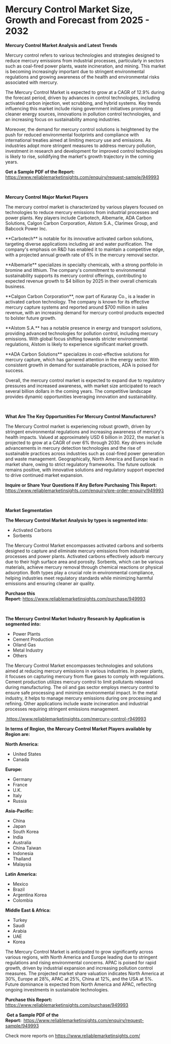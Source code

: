 <p><h1>Mercury Control Market Size, Growth and Forecast from 2025 - 2032</h1></p><p><strong>Mercury Control Market Analysis and Latest Trends</strong></p>
<p><p>Mercury control refers to various technologies and strategies designed to reduce mercury emissions from industrial processes, particularly in sectors such as coal-fired power plants, waste incineration, and mining. This market is becoming increasingly important due to stringent environmental regulations and growing awareness of the health and environmental risks associated with mercury. </p><p>The Mercury Control Market is expected to grow at a CAGR of 12.9% during the forecast period, driven by advances in control technologies, including activated carbon injection, wet scrubbing, and hybrid systems. Key trends influencing this market include rising government initiatives promoting cleaner energy sources, innovations in pollution control technologies, and an increasing focus on sustainability among industries. </p><p>Moreover, the demand for mercury control solutions is heightened by the push for reduced environmental footprints and compliance with international treaties aimed at limiting mercury use and emissions. As industries adopt more stringent measures to address mercury pollution, investment in research and development for improved control technologies is likely to rise, solidifying the market's growth trajectory in the coming years.</p></p>
<p><strong>Get a Sample PDF of the Report:&nbsp;</strong> <a href="https://www.reliablemarketinsights.com/enquiry/request-sample/949993?utm_campaign=3274&utm_medium=2&utm_source=Github&utm_content=ia&utm_term=06032025&utm_id=mercury-control">https://www.reliablemarketinsights.com/enquiry/request-sample/949993</a></p>
<p>&nbsp;</p>
<p><strong>Mercury Control Major Market Players</strong></p>
<p><p>The mercury control market is characterized by various players focused on technologies to reduce mercury emissions from industrial processes and power plants. Key players include Carbotech, Albemarle, ADA Carbon Solutions, Calgon Carbon Corporation, Alstom S.A., Clarimex Group, and Babcock Power Inc.</p><p>**Carbotech** is notable for its innovative activated carbon solutions, targeting diverse applications including air and water purification. The company's emphasis on R&D has enabled it to maintain a competitive edge, with a projected annual growth rate of 6% in the mercury removal sector.</p><p>**Albemarle** specializes in specialty chemicals, with a strong portfolio in bromine and lithium. The company's commitment to environmental sustainability supports its mercury control offerings, contributing to expected revenue growth to $4 billion by 2025 in their overall chemicals business.</p><p>**Calgon Carbon Corporation**, now part of Kuraray Co., is a leader in activated carbon technology. The company is known for its effective mercury capture systems and reported around $700 million in sales revenue, with an increasing demand for mercury control products expected to bolster future growth.</p><p>**Alstom S.A.** has a notable presence in energy and transport solutions, providing advanced technologies for pollution control, including mercury emissions. With global focus shifting towards stricter environmental regulations, Alstom is likely to experience significant market growth.</p><p>**ADA Carbon Solutions** specializes in cost-effective solutions for mercury capture, which has garnered attention in the energy sector. With consistent growth in demand for sustainable practices, ADA is poised for success.</p><p>Overall, the mercury control market is expected to expand due to regulatory pressures and increased awareness, with market size anticipated to reach several billion dollars in the coming years. The competitive landscape provides dynamic opportunities leveraging innovation and sustainability.</p></p>
<p>&nbsp;</p>
<p><strong>What Are The Key Opportunities For Mercury Control Manufacturers?</strong></p>
<p><p>The Mercury Control market is experiencing robust growth, driven by stringent environmental regulations and increasing awareness of mercury's health impacts. Valued at approximately USD 6 billion in 2022, the market is projected to grow at a CAGR of over 6% through 2030. Key drivers include advancements in mercury detection technologies and the rise of sustainable practices across industries such as coal-fired power generation and waste management. Geographically, North America and Europe lead in market share, owing to strict regulatory frameworks. The future outlook remains positive, with innovative solutions and regulatory support expected to drive continued market expansion.</p></p>
<p><strong>Inquire or Share Your Questions If Any Before Purchasing This Report:</strong> <a href="https://www.reliablemarketinsights.com/enquiry/pre-order-enquiry/949993?utm_campaign=3274&utm_medium=2&utm_source=Github&utm_content=ia&utm_term=06032025&utm_id=mercury-control">https://www.reliablemarketinsights.com/enquiry/pre-order-enquiry/949993</a></p>
<p>&nbsp;</p>
<p><strong>Market Segmentation</strong></p>
<p><strong>The Mercury Control Market Analysis by types is segmented into:</strong></p>
<p><ul><li>Activated Carbons</li><li>Sorbents</li></ul></p>
<p><p>The Mercury Control Market encompasses activated carbons and sorbents designed to capture and eliminate mercury emissions from industrial processes and power plants. Activated carbons effectively adsorb mercury due to their high surface area and porosity. Sorbents, which can be various materials, achieve mercury removal through chemical reactions or physical adsorption. Both types play a crucial role in environmental compliance, helping industries meet regulatory standards while minimizing harmful emissions and ensuring cleaner air quality.</p></p>
<p><strong>Purchase this Report:&nbsp;</strong><a href="https://www.reliablemarketinsights.com/purchase/949993?utm_campaign=3274&utm_medium=2&utm_source=Github&utm_content=ia&utm_term=06032025&utm_id=mercury-control">https://www.reliablemarketinsights.com/purchase/949993</a></p>
<p>&nbsp;</p>
<p><strong>The Mercury Control Market Industry Research by Application is segmented into:</strong></p>
<p><ul><li>Power Plants</li><li>Cement Production</li><li>Oiland Gas</li><li>Metal Industry</li><li>Others</li></ul></p>
<p><p>The Mercury Control Market encompasses technologies and solutions aimed at reducing mercury emissions in various industries. In power plants, it focuses on capturing mercury from flue gases to comply with regulations. Cement production utilizes mercury control to limit pollutants released during manufacturing. The oil and gas sector employs mercury control to ensure safe processing and minimize environmental impact. In the metal industry, it helps to manage mercury emissions during ore processing and refining. Other applications include waste incineration and industrial processes requiring stringent emissions management.</p></p>
<p><a href="https://www.reliablemarketinsights.com/mercury-control-r949993?utm_campaign=3274&utm_medium=2&utm_source=Github&utm_content=ia&utm_term=06032025&utm_id=mercury-control">&nbsp;https://www.reliablemarketinsights.com/mercury-control-r949993</a></p>
<p><strong>In terms of Region, the Mercury Control Market Players available by Region are:</strong></p>
<p>
    <p> <strong> North America: </strong>
        <ul>
            <li>United States</li>
            <li>Canada</li>
        </ul>
        </p> 
    <p> <strong> Europe: </strong>
        <ul>
            <li>Germany</li>
            <li>France</li>
            <li>U.K.</li>
            <li>Italy</li>
            <li>Russia</li>
        </ul>
        </p> 
    <p> <strong> Asia-Pacific: </strong>
        <ul>
            <li>China</li>
            <li>Japan</li>
            <li>South Korea</li>
            <li>India</li>
            <li>Australia</li>
            <li>China Taiwan</li>
            <li>Indonesia</li>
            <li>Thailand</li>
            <li>Malaysia</li>
        </ul>
        </p> 
    <p> <strong> Latin America: </strong>
        <ul>
            <li>Mexico</li>
            <li>Brazil</li>
            <li>Argentina Korea</li>
            <li>Colombia</li>
        </ul>
        </p> 
    <p> <strong> Middle East & Africa: </strong>
        <ul>
            <li>Turkey</li>
            <li>Saudi</li>
            <li>Arabia</li>
            <li>UAE</li>
            <li>Korea</li>
        </ul>
    </p>
    </p>
<p><p>The Mercury Control Market is anticipated to grow significantly across various regions, with North America and Europe leading due to stringent regulations and rising environmental concerns. APAC is poised for rapid growth, driven by industrial expansion and increasing pollution control measures. The projected market share valuation indicates North America at 30%, Europe at 28%, APAC at 25%, China at 12%, and the USA at 5%. Future dominance is expected from North America and APAC, reflecting ongoing investments in sustainable technologies.</p></p>
<p><strong>Purchase this Report: </strong><a href="https://www.reliablemarketinsights.com/purchase/949993?utm_campaign=3274&utm_medium=2&utm_source=Github&utm_content=ia&utm_term=06032025&utm_id=mercury-control">https://www.reliablemarketinsights.com/purchase/949993</a></p>
<p>&nbsp;<strong>Get a Sample PDF of the Report:&nbsp;&nbsp;</strong><a href="https://www.reliablemarketinsights.com/enquiry/request-sample/949993?utm_campaign=3274&utm_medium=2&utm_source=Github&utm_content=ia&utm_term=06032025&utm_id=mercury-control">https://www.reliablemarketinsights.com/enquiry/request-sample/949993</a></p>
<p><strong></strong></p>
<p>Check more reports on <a href="https://www.reliablemarketinsights.com/?utm_campaign=3274&utm_medium=2&utm_source=Github&utm_content=ia&utm_term=06032025&utm_id=mercury-control">https://www.reliablemarketinsights.com/</a></p>